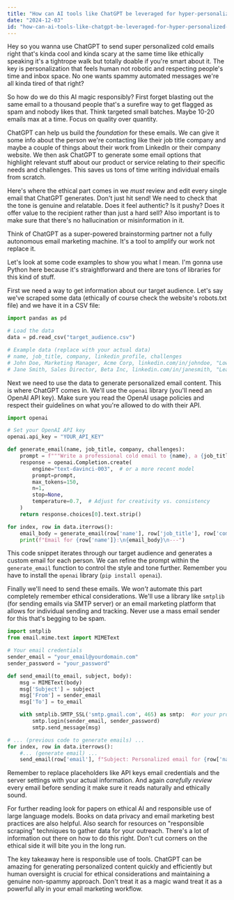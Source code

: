 ```yaml
---
title: "How can AI tools like ChatGPT be leveraged for hyper-personalized cold email outreach while maintaining ethical boundaries?"
date: "2024-12-03"
id: "how-can-ai-tools-like-chatgpt-be-leveraged-for-hyper-personalized-cold-email-outreach-while-maintaining-ethical-boundaries"
---
```


Hey so you wanna use ChatGPT to send super personalized cold emails right  that's kinda cool and kinda scary at the same time  like ethically speaking  it's a tightrope walk but totally doable if you're smart about it.  The key is personalization that feels human not robotic  and respecting people's time and inbox space.  No one wants spammy automated messages  we're all kinda tired of that  right?


So how do we do this AI magic responsibly?  First  forget blasting out the same email to a thousand people  that's a surefire way to get flagged as spam and nobody likes that.  Think targeted  small batches.  Maybe 10-20 emails max at a time.  Focus on quality over quantity.



ChatGPT can help us build the *foundation* for these emails.  We can give it some info about the person we're contacting  like their job title  company  and maybe a couple of things about their work from LinkedIn or their company website.  We then ask ChatGPT to generate some email options that highlight relevant stuff about our product or service relating to *their* specific needs and challenges. This saves us tons of time writing individual emails from scratch.

Here's where the ethical part comes in  we *must* review and edit every single email that ChatGPT generates.  Don't just hit send!  We need to check that the tone is genuine and relatable.  Does it feel authentic?  Is it pushy?  Does it offer value to the recipient rather than just a hard sell?  Also important is to make sure that there's no hallucination or misinformation in it.


Think of ChatGPT as a super-powered brainstorming partner not a fully autonomous email marketing machine.  It's a tool to amplify our work  not replace it.


Let's look at some code examples to show you what I mean. I'm gonna use Python here because it's straightforward and there are tons of libraries for this kind of stuff.


First  we need a way to get information about our target audience.  Let's say we've scraped some data (ethically of course  check the website's robots.txt file) and we have it in a CSV file:


```python
import pandas as pd

# Load the data
data = pd.read_csv("target_audience.csv")

# Example data (replace with your actual data)
# name, job_title, company, linkedin_profile, challenges
# John Doe, Marketing Manager, Acme Corp, linkedin.com/in/johndoe, "Low engagement rates"
# Jane Smith, Sales Director, Beta Inc, linkedin.com/in/janesmith, "Lead generation issues"
```

Next  we need to use the data to generate personalized email content.  This is where ChatGPT comes in.  We'll use the `openai` library (you'll need an OpenAI API key).  Make sure you read the OpenAI usage policies and respect their guidelines on what you're allowed to do with their API.



```python
import openai

# Set your OpenAI API key
openai.api_key = "YOUR_API_KEY"

def generate_email(name, job_title, company, challenges):
    prompt = f"""Write a professional cold email to {name}, a {job_title} at {company}.  Their main challenge is {challenges}.  The email should promote [Your Product/Service Name] and its ability to address this challenge. Focus on the value proposition and avoid hard selling. Keep it concise and engaging."""
    response = openai.Completion.create(
        engine="text-davinci-003",  # or a more recent model
        prompt=prompt,
        max_tokens=150,
        n=1,
        stop=None,
        temperature=0.7,  # Adjust for creativity vs. consistency
    )
    return response.choices[0].text.strip()

for index, row in data.iterrows():
    email_body = generate_email(row['name'], row['job_title'], row['company'], row['challenges'])
    print(f"Email for {row['name']}:\n{email_body}\n---")
```

This code snippet iterates through our target audience and generates a custom email for each person. We can refine the prompt within the `generate_email` function to control the style and tone further. Remember you have to install the `openai` library (`pip install openai`).


Finally  we'll need to send these emails. We *won't* automate this part completely  remember ethical considerations.  We'll use a library like `smtplib` (for sending emails via SMTP server) or an email marketing platform that allows for individual sending and tracking.  Never use a mass email sender for this  that's begging to be spam.

```python
import smtplib
from email.mime.text import MIMEText

# Your email credentials
sender_email = "your_email@yourdomain.com"
sender_password = "your_password"

def send_email(to_email, subject, body):
    msg = MIMEText(body)
    msg['Subject'] = subject
    msg['From'] = sender_email
    msg['To'] = to_email

    with smtplib.SMTP_SSL('smtp.gmail.com', 465) as smtp:  #or your provider's server
        smtp.login(sender_email, sender_password)
        smtp.send_message(msg)

# ... (previous code to generate emails) ...
for index, row in data.iterrows():
    #... (generate email) ...
    send_email(row['email'], f"Subject: Personalized email for {row['name']}", email_body)

```

Remember to replace placeholders like API keys  email credentials  and the server settings with your actual information.  And again  *carefully review* every email before sending it  make sure it reads naturally and ethically sound.


For further reading  look for papers on ethical AI and responsible use of large language models.  Books on data privacy and email marketing best practices are also helpful.  Also  search for resources on "responsible scraping" techniques to gather data for your outreach.  There's a lot of information out there on how to do this right.  Don't cut corners on the ethical side  it will bite you in the long run.


The key takeaway here is responsible use of tools.  ChatGPT can be amazing for generating personalized content quickly and efficiently but human oversight is crucial for ethical considerations and maintaining a genuine  non-spammy approach.  Don't treat it as a magic wand  treat it as a powerful ally in your email marketing workflow.
